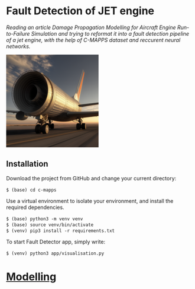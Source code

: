 # Fault Detection of JET engine
*Reading an article *Damage Propagation Modelling for Aircraft Engine Run-to-Failure Simulation* and trying to reformat it into a fault detection pipeline of a jet engine, with the help of C-MAPPS dataset and reccurent neural networks.*

[<img src="app/assets/image.png" width="250"/>](app/assets/image.png) 

## Installation
Download the project from GitHub and change your current directory:
```
$ (base) cd c-mapps
```
Use a virtual environment to isolate your environment, and install the required dependencies.
```
$ (base) python3 -m venv venv
$ (base) source venv/bin/activate
$ (venv) pip3 install -r requirements.txt
```

To start Fault Detector app, simply write:
```
$ (venv) python3 app/visualisation.py
```
# [Modelling](./modelling/README.md)


